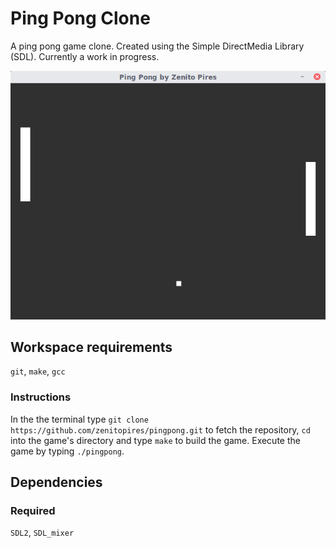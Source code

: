 # Ping Pong Clone
A ping pong game clone. Created using the Simple DirectMedia Library (SDL). Currently a work in progress.

![Preview of Ping Pong Clone](https://github.com/zenitopires/pingpong/blob/master/img/Screenshot%20from%202019-08-18%2000-50-43.png)

## Workspace requirements
`git`, `make`, `gcc`

### Instructions
In the the terminal type `git clone https://github.com/zenitopires/pingpong.git` to fetch the repository, `cd` into the game's directory and type `make` to build the game. Execute the game by typing `./pingpong`. 

## Dependencies
### Required
`SDL2`, `SDL_mixer`
